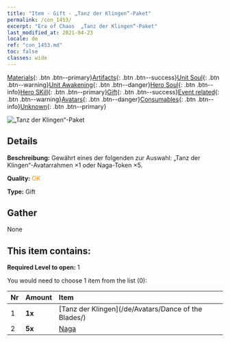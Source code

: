 ```yaml
---
title: "Item - Gift - „Tanz der Klingen“-Paket"
permalink: /con_1453/
excerpt: "Era of Chaos  „Tanz der Klingen“-Paket"
last_modified_at: 2021-04-23
locale: de
ref: "con_1453.md"
toc: false
classes: wide
---
```

 [Materials](/ItemsDE/){: .btn .btn--primary}[Artifacts](/ItemsDE/Artifacts/){: .btn .btn--success}[Unit Soul](/ItemsDE/UnitSoul/){: .btn .btn--warning}[Unit Awakening](/ItemsDE/UnitAwakening/){: .btn .btn--danger}[Hero Soul](/ItemsDE/HeroSoul/){: .btn .btn--info}[Hero SKill](/ItemsDE/HeroSkill/){: .btn .btn--primary}[Gift](/ItemsDE/Gift/){: .btn .btn--success}[Event related](/ItemsDE/Events/){: .btn .btn--warning}[Avatars](/ItemsDE/Avatars/){: .btn .btn--danger}[Consumables](/ItemsDE/Consumables/){: .btn .btn--info}[Unknown](/ItemsDE/Unknown/){: .btn .btn--primary}

 ![„Tanz der Klingen“-Paket](/images/t/i_907067.png)

## Details
 **Beschreibung:** Gewährt eines der folgenden zur Auswahl: „Tanz der Klingen“-Avatarrahmen ×1 oder Naga-Token ×5.

 **Quality:** <span style="color: #FF8C00">OK</span>

 **Type:** Gift

## Gather

  None

## This item contains:

 **Required Level to open:** 1

 You would need to choose 1 item from the list (0):

  | Nr | Amount |     Item    |
  |:---|:-------|:------------|
  | 1 |  **1x** | [Tanz der Klingen](/de/Avatars/Dance of the Blades/) |  | 
  | 2 |  **5x** | [Naga](/ItemsDE/unt_240/) |  | 
